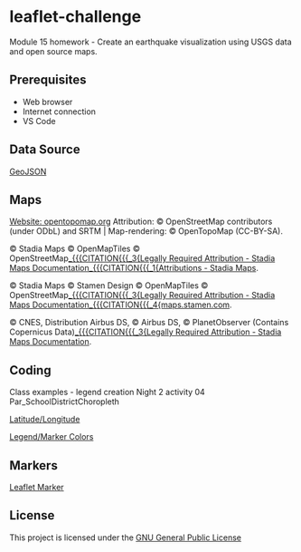 # leaflet-challenge
Module 15 homework - Create an earthquake visualization using USGS data and open source maps.

## Prerequisites

- Web browser
- Internet connection
- VS Code

## Data Source
[GeoJSON](https://earthquake.usgs.gov/earthquakes/feed/v1.0/summary/all_week.geojson)

## Maps
[Website: opentopomap.org](https://opentopomap.org/?form=MG0AV3#map=3/33.21/-30.41)
Attribution: © OpenStreetMap contributors (under ODbL) and SRTM | Map-rendering: © OpenTopoMap (CC-BY-SA).

© Stadia Maps © OpenMapTiles © OpenStreetMap[_{{{CITATION{{{_3{Legally Required Attribution - Stadia Maps Documentation](https://docs.stadiamaps.com/attribution/)[_{{{CITATION{{{_1{Attributions - Stadia Maps](https://stadiamaps.com/attribution).

© Stadia Maps © Stamen Design © OpenMapTiles © OpenStreetMap[_{{{CITATION{{{_3{Legally Required Attribution - Stadia Maps Documentation](https://docs.stadiamaps.com/attribution/)[_{{{CITATION{{{_4{maps.stamen.com](https://maps.stamen.com/).

© CNES, Distribution Airbus DS, © Airbus DS, © PlanetObserver (Contains Copernicus Data)[_{{{CITATION{{{_3{Legally Required Attribution - Stadia Maps Documentation](https://docs.stadiamaps.com/attribution/).

## Coding

Class examples - legend creation Night 2 activity 04 Par_SchoolDistrictChoropleth

[Latitude/Longitude](https://stackoverflow.com/questions/13785466/default-center-on-united-states)

[Legend/Marker Colors](https://www.w3schools.com/colors/colors_hex.asp)

## Markers
[Leaflet Marker](https://github.com/Leaflet/Leaflet.markercluster)

## License

This project is licensed under the [GNU General Public License](https://www.gnu.org/licenses/gpl-3.0.en.html)
